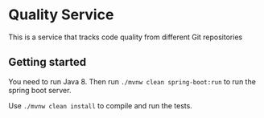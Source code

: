 # Quality Service

This is a service that tracks code quality from different Git repositories

## Getting started

You need to run Java 8. Then run `./mvnw clean spring-boot:run` to run the spring boot server.

Use `./mvnw clean install` to compile and run the tests.

